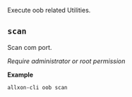 Execute oob related Utilities.

## `scan`

Scan com port.

*Require administrator or root permission*

**Example**

```bash
allxon-cli oob scan
```
